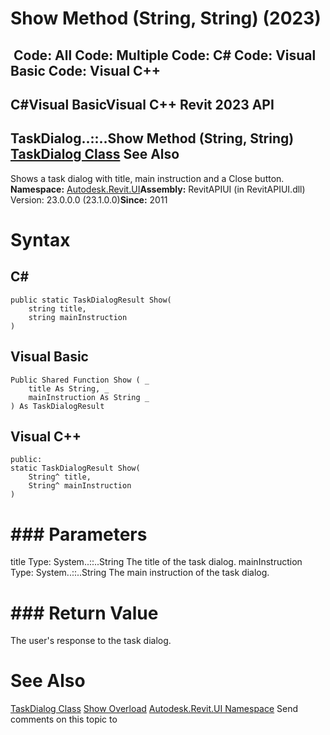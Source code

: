 # Show Method (String, String) (2023)

﻿
 Code: All Code: Multiple Code: C# Code: Visual Basic Code: Visual C++   
---  
C#Visual BasicVisual C++
Revit 2023 API  
---  
TaskDialog..::..Show Method (String, String)  
[TaskDialog Class](853afb57-7455-a636-9881-61a391118c16.md "TaskDialog Class") See Also  
---  
Shows a task dialog with title, main instruction and a Close button. 
**Namespace:** [Autodesk.Revit.UI](e86fd90a-8957-02a6-da7f-ced248966e3e.md "Autodesk.Revit.UI Namespace")**Assembly:** RevitAPIUI (in RevitAPIUI.dll) Version: 23.0.0.0 (23.1.0.0)**Since:** 2011
# Syntax
C#  
---  
```text
public static TaskDialogResult Show(
	string title,
	string mainInstruction
)
```
  
Visual Basic  
---  
```text
Public Shared Function Show ( _
	title As String, _
	mainInstruction As String _
) As TaskDialogResult
```
  
Visual C++  
---  
```text
public:
static TaskDialogResult Show(
	String^ title, 
	String^ mainInstruction
)
```
  
# ### Parameters
title
    Type: System..::..String The title of the task dialog. 
mainInstruction
    Type: System..::..String The main instruction of the task dialog. 
# ### Return Value
The user's response to the task dialog. 
# See Also
[TaskDialog Class](853afb57-7455-a636-9881-61a391118c16.md "TaskDialog Class")
[Show Overload](77990692-a24d-eb40-5872-f3ceb2f76e60.md "Show Method")
[Autodesk.Revit.UI Namespace](e86fd90a-8957-02a6-da7f-ced248966e3e.md "Autodesk.Revit.UI Namespace")
Send comments on this topic to 